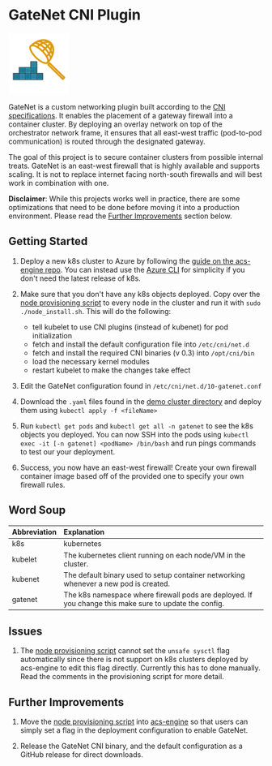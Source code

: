 # GateNet CNI Plugin

<img src="media/logo/Logo.png" alt="GateNet Logo" width="120px"/>

GateNet is a custom networking plugin built according to the [CNI specifications](https://github.com/containernetworking/cni/). It enables the placement of a gateway firewall into a container cluster. By deploying an overlay network on top of the orchestrator network frame, it ensures that all east-west traffic (pod-to-pod communication) is routed through the designated gateway.

The goal of this project is to secure container clusters from possible internal treats. GateNet is an east-west firewall that is highly available and supports scaling. It is not to replace internet facing north-south firewalls and will best work in combination with one.

**Disclaimer**: While this projects works well in practice, there are some optimizations that need to be done before moving it into a production environment. Please read the [Further Improvements](#further-improvements) section below.

## Getting Started

1. Deploy a new k8s cluster to Azure by following the [guide on the acs-engine repo](https://github.com/Azure/acs-engine/blob/master/docs/acsengine.md). You can instead use the [Azure CLI](https://docs.microsoft.com/en-us/azure/container-service/kubernetes/container-service-kubernetes-walkthrough) for simplicity if you don't need the latest release of k8s.

2. Make sure that you don't have any k8s objects deployed. Copy over the [node provisioning script](scripts/node_install.sh) to every node in the cluster and run it with `sudo ./node_install.sh`. This will do the following:  
    * tell kubelet to use CNI plugins (instead of kubenet) for pod initialization
    * fetch and install the default configuration file into `/etc/cni/net.d`
    * fetch and install the required CNI binaries (v 0.3) into `/opt/cni/bin`
    * load the necessary kernel modules
    * restart kubelet to make the changes take effect 

3. Edit the GateNet configuration found in `/etc/cni/net.d/10-gatenet.conf`

4. Download the `.yaml` files found in the [demo cluster directory](demo-cluster/) and deploy them using `kubectl apply -f <fileName>`

5. Run `kubectl get pods` and `kubectl get all -n gatenet` to see the k8s objects you deployed. You can now SSH into the pods using `kubectl exec -it [-n gatenet] <podName> /bin/bash` and run pings commands to test our your deployment.

6. Success, you now have an east-west firewall! Create your own firewall container image based off of the provided one to specify your own firewall rules.

## Word Soup

| Abbreviation | Explanation |
| :--- | :--- |
| k8s | kubernetes |
| kubelet | The kubernetes client running on each node/VM in the cluster. |
| kubenet | The default binary used to setup container networking whenever a new pod is created. |
| gatenet | The k8s namespace where firewall pods are deployed. If you change this make sure to update the config. |

## Issues

1. The [node provisioning script](scripts/node_install.sh) cannot set the `unsafe sysctl` flag automatically since there is not support on k8s clusters deployed by acs-engine to edit this flag directly. Currently this has to done manually. Read the comments in the provisioning script for more detail.

## Further Improvements

1. Move the [node provisioning script](scripts/node_install.sh) into [acs-engine](https://github.com/Azure/acs-engine) so that users can simply set a flag in the deployment configuration to enable GateNet.

2. Release the GateNet CNI binary, and the default configuration as a GitHub release for direct downloads. 